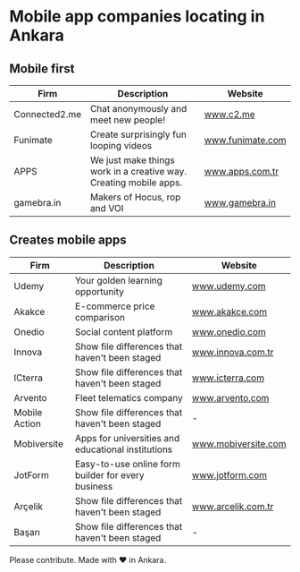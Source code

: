 # Mobile app companies locating in Ankara

## Mobile first

| Firm | Description | Website |
| --- | --- | --- |
| Connected2.me | Chat anonymously and meet new people! | www.c2.me |
| Funimate | Create surprisingly fun looping videos |  www.funimate.com |
| APPS | We just make things work in a creative way. Creating mobile apps. | www.apps.com.tr |
| gamebra.in | Makers of Hocus, rop and VOI |  www.gamebra.in |


## Creates mobile apps

| Firm | Description | Website |
| --- | --- | --- |
| Udemy | Your golden learning opportunity | www.udemy.com |
| Akakce | E-commerce price comparison | www.akakce.com |
| Onedio | Social content platform | www.onedio.com |
| Innova | Show file differences that haven't been staged | www.innova.com.tr |
| ICterra | Show file differences that haven't been staged | www.icterra.com |
| Arvento | Fleet telematics company | www.arvento.com |
| Mobile Action | Show file differences that haven't been staged | - |
| Mobiversite | Apps for universities and educational institutions | www.mobiversite.com |
| JotForm | Easy-to-use online form builder for every business | www.jotform.com |
| Arçelik | Show file differences that haven't been staged | www.arcelik.com.tr |
| Başarı | Show file differences that haven't been staged | - |

Please contribute.
Made with ❤️ in Ankara.
